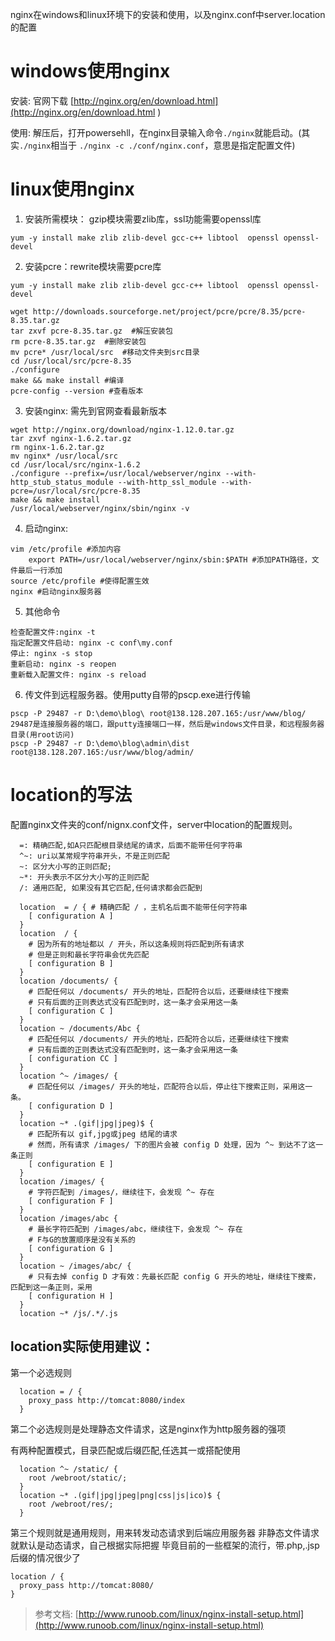 nginx在windows和linux环境下的安装和使用，以及nginx.conf中server.location的配置
<!--more-->
# windows使用nginx

安装: 官网下载 [http://nginx.org/en/download.html](http://nginx.org/en/download.html ) 

使用: 解压后，打开powersehll，在nginx目录输入命令`./nginx`就能启动。(其实`./nginx`相当于 `./nginx -c ./conf/nginx.conf`，意思是指定配置文件)

# linux使用nginx

1. 安装所需模块： gzip模块需要zlib库，ssl功能需要openssl库

```yum -y install make zlib zlib-devel gcc-c++ libtool  openssl openssl-devel```

2. 安装pcre：rewrite模块需要pcre库

`yum -y install make zlib zlib-devel gcc-c++ libtool  openssl openssl-devel`

```linux
wget http://downloads.sourceforge.net/project/pcre/pcre/8.35/pcre-8.35.tar.gz
tar zxvf pcre-8.35.tar.gz  #解压安装包
rm pcre-8.35.tar.gz  #删除安装包
mv pcre* /usr/local/src  #移动文件夹到src目录
cd /usr/local/src/pcre-8.35
./configure 
make && make install #编译
pcre-config --version #查看版本
```

3. 安装nginx: 需先到官网查看最新版本

```linux
wget http://nginx.org/download/nginx-1.12.0.tar.gz
tar zxvf nginx-1.6.2.tar.gz
rm nginx-1.6.2.tar.gz
mv nginx* /usr/local/src
cd /usr/local/src/nginx-1.6.2
./configure --prefix=/usr/local/webserver/nginx --with-http_stub_status_module --with-http_ssl_module --with-pcre=/usr/local/src/pcre-8.35
make && make install
/usr/local/webserver/nginx/sbin/nginx -v
```

4. 启动nginx:  

```linux
vim /etc/profile #添加内容
	export PATH=/usr/local/webserver/nginx/sbin:$PATH #添加PATH路径，文件最后一行添加
source /etc/profile #使得配置生效
nginx #启动nginx服务器
```

5. 其他命令

```linux
检查配置文件:nginx -t
指定配置文件启动: nginx -c conf\my.conf
停止: nginx -s stop
重新启动: nginx -s reopen
重新载入配置文件: nginx -s reload
```

6. 传文件到远程服务器。使用putty自带的pscp.exe进行传输

```windows
pscp -P 29487 -r D:\demo\blog\ root@138.128.207.165:/usr/www/blog/
29487是连接服务器的端口，跟putty连接端口一样，然后是windows文件目录，和远程服务器目录(用root访问)
pscp -P 29487 -r D:\demo\blog\admin\dist root@138.128.207.165:/usr/www/blog/admin/
```



# location的写法

配置nginx文件夹的conf/nignx.conf文件，server中location的配置规则。

```
  =: 精确匹配,如A只匹配根目录结尾的请求，后面不能带任何字符串
  ^~: uri以某常规字符串开头，不是正则匹配
  ~: 区分大小写的正则匹配;
  ~*: 开头表示不区分大小写的正则匹配
  /: 通用匹配, 如果没有其它匹配,任何请求都会匹配到
```
```
  location  = / { # 精确匹配 / ，主机名后面不能带任何字符串
    [ configuration A ] 
  }
  location  / {
    # 因为所有的地址都以 / 开头，所以这条规则将匹配到所有请求
    # 但是正则和最长字符串会优先匹配
    [ configuration B ] 
  }
  location /documents/ {
    # 匹配任何以 /documents/ 开头的地址，匹配符合以后，还要继续往下搜索
    # 只有后面的正则表达式没有匹配到时，这一条才会采用这一条
    [ configuration C ] 
  }
  location ~ /documents/Abc {
    # 匹配任何以 /documents/ 开头的地址，匹配符合以后，还要继续往下搜索
    # 只有后面的正则表达式没有匹配到时，这一条才会采用这一条
    [ configuration CC ] 
  }
  location ^~ /images/ {
    # 匹配任何以 /images/ 开头的地址，匹配符合以后，停止往下搜索正则，采用这一条。
    [ configuration D ] 
  }
  location ~* .(gif|jpg|jpeg)$ {
    # 匹配所有以 gif,jpg或jpeg 结尾的请求
    # 然而，所有请求 /images/ 下的图片会被 config D 处理，因为 ^~ 到达不了这一条正则
    [ configuration E ] 
  }
  location /images/ {
    # 字符匹配到 /images/，继续往下，会发现 ^~ 存在
    [ configuration F ] 
  }
  location /images/abc {  
    # 最长字符匹配到 /images/abc，继续往下，会发现 ^~ 存在
    # F与G的放置顺序是没有关系的
    [ configuration G ] 
  }
  location ~ /images/abc/ {
    # 只有去掉 config D 才有效：先最长匹配 config G 开头的地址，继续往下搜索，匹配到这一条正则，采用
    [ configuration H ] 
  }
  location ~* /js/.*/.js
```

## location实际使用建议：
第一个必选规则
```
  location = / {
    proxy_pass http://tomcat:8080/index
  }
```
第二个必选规则是处理静态文件请求，这是nginx作为http服务器的强项

有两种配置模式，目录匹配或后缀匹配,任选其一或搭配使用
```
  location ^~ /static/ {
    root /webroot/static/;
  }
  location ~* .(gif|jpg|jpeg|png|css|js|ico)$ {
    root /webroot/res/;
  }
```
第三个规则就是通用规则，用来转发动态请求到后端应用服务器
非静态文件请求就默认是动态请求，自己根据实际把握
毕竟目前的一些框架的流行，带.php,.jsp后缀的情况很少了
```
location / {
  proxy_pass http://tomcat:8080/
}
```

>参考文档: [http://www.runoob.com/linux/nginx-install-setup.html](http://www.runoob.com/linux/nginx-install-setup.html)
